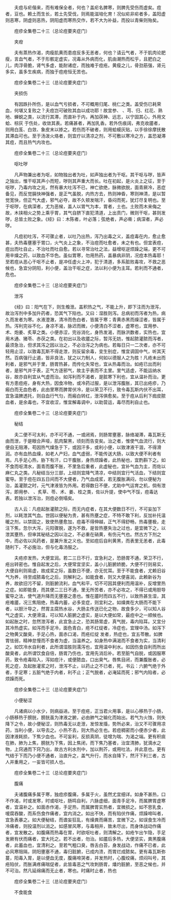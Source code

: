 <!-- { "loadSidebar": true } -->
　　夫痘与疟偕来，而有难保全者，何也？盖疟名脾寒，则脾先受伤而虚矣。痘者，豆也。赖土而生长，若土先受伐，则焉能滋培化育！况似疟非疟者多，盖阳虚则恶寒，阴虚则恶热，阴阳虚而寒热交作，若不大为补益，而投以青柴则殆矣。

　　痘疹全集卷二十三（总论痘要夹症门）

　　夹疳

　　夫有蒸热作渴，肉瘦肌黄而患痘反多无恙者，何也？请云气者，不于肌肉论肥瘦，言血气者，不于形骸定虚实，况毒从外病而化，肌由潮热而松乎，且肥白之儿，肉浮骨脆，肾气多虚，能耐诸症，而独难于痘疮。黄瘦之儿，骨劲筋强，肾元多实，虽多生疾病，而独于痘疮恒无苦也。

　　痘疹全集卷二十三（总论痘要夹症门）

　　夹损伤

　　有因跌扑所伤，是以血气亏损者，不可概用归尾、桃仁之类。盖受伤已耗荣血，何堪又复败之？夫痘岂可破败其血以成功耶！故宜参、 、芎、归、红花、熟地、蝉蜕之类，以流行其滞，而直补于内，再加茯神、远志，以宁固其心，外用文蛤、棕灰 于伤处，收敛其表。若痛甚者，再加乳香。若外伤痕阔，弗克收靥者，则用白芨、白敛、象皮末以掺之。若伤而不破者，则用蛤蟆灰贴，以手徐徐摩抚散其滞血可也。至于汤泼火烙者，则宜疗以清凉之剂，不可敷以寒冷之方，盖恐凝滞其痘，而且热气内攻也。

　　痘疹全集卷二十三（总论痘要夹症门）

　　呕吐哕

　　凡声物兼出者为呕，如物独出者为吐，如声独出者为干呕。其干呕与哕，皆声之独出，惟干呕其声小而短，哕则其声重大而长。吐在初起，是火炎上之征，至于呕哕，乃毒内攻之兆，然有暴大吐泻不已，神亡欲绝，脉微欲脱，面青厥冷，恶症备见，而反觉膈快神强者，是正气虽脱，内热方去，热则神昏，寒则神清，是以暂觉宽快，但正气大虚，邪气必夺，故不久顿发喘汗，昏闷而死，犹灯尽复明也。至于呕哕，在病深者，尤为恶候，盖人以胃气为本，胃者，土也。土败而木来侮之故，木挟相火之势上乘乎胃，其气自脐下直犯清道，上出贲门，微则干呕，甚则发哕，总皆土败之象。《经》曰：木陈者，叶必落；弦绝者，声必嘶；病深者，声必哕。

　　凡痘初吐泻，不可骤止者，以吐乃出热，泻乃出毒之义，盖痘毒在内，愈止愈甚，夫热毒壅塞于胃口，火气炎上之象，不治痘而吐愈者，未之有也。但宜表痘，痘出而吐自止，不治吐而吐自愈。若以寻常治吐之法，益增呕逆烦躁之端，更不可用辛燥之药，以致血不华色。虽似胃寒，勿用热药，盖暴病非阴，况痘本热毒耶！至若痘从恶心干呕不止者，是冲任虚火上冲，犯于清道，多系脏败毒攻，不救之恶候也，急宜分阴阳，利小便，盖治干呕之症，法以利小便为主耳。若利而不通者，危也。

　　痘疹全集卷二十三（总论痘要夹症门）

　　泄泻

　　《经》曰：阳气在下，则生飧泄。盖积热之气，不能上升，即下注而为泄泻，故治泻剂中多加升药者，恐其气下陷也。又曰：湿胜则泻。总病初而泻者为热，病久而发者为寒。水液澄澈，清冷而色白者，皆属于寒；青黄赤黑而燥涩者，皆属于热。泻利完谷不化，身凉不渴，脉迟而微，小便清白不涩者，虚寒也，宜用参、术、炮姜、炙草之类。小便赤涩，完谷消化，身热发渴，而脉洪数者，实热也，宜用木通、猪苓、赤茯之类。在初出以及收靥之际，暂泻无妨，惟起脓灌脓而泻者，最须急治，但求其泻之因以治之，不必治泻之为病也。若每日只一二次者，亦不可轻用止涩，以致毒瓦斯不得走泄，则反留余毒，变生别症，惟宜调固中气，听其天然。百病强行止遏，皆非良法，犹之以力制人，何如以德服人之为胜！凡疮未出而利者，是邪气并于里，肠胃热甚，而传化失常也，宜从热毒而治。如疮已出而利者，是邪气并于表，正气方逐邪气，故主乎表而不主里。里气适虚，不能运纳水谷，故亦自利宜从气虚而治。如泻利而不渴者，是脏寒下利也，宜从温补而治。更有方患痘疮，身有大热，因食冷物，或冷药过服，是以泄泻腹胀，其已出疮疹，乃瘢白而无血色者，此由里寒而脾胃伏冷，是以荣卫不行，致令毒瓦斯内伏不出耳，宜急温脾透托，则自血行气匀，而瘢白转红，泄泻俱愈矣。至于痘从后利下痂皮脓血者，是余毒也，不宜收涩，惟宜解毒调中，以助营运，毒尽而利自止也。

　　痘疹全集卷二十三（总论痘要夹症门）

　　秘结

　　夫二便不可太利，亦不可不通，一或闭焉，则肠胃壅塞，脉络凝滞，毒瓦斯无由而泄，于是眼合声哑，肌肉黧黑，顷刻而告变矣。治之者，惟使气血流行，则大便自无阻滞，苟因热气燥急于下，或因汗多，或利小便，以致津液干涸，不得滑润。亦有血热血燥，如老人产妇，血气虚弱，不能传送大肠，以致大便不利者有焉。凡手足心热，胁下有汗，口干腹胀，身热烦躁者，此热秘也，宜酌斟下之。如不食而呕清水，面青而腹不胀，不里急后重者，此虚秘也，宜补气血为主，而佐以麻仁丸之类。凡秘结当分三部，上结则宜降气清凉，中结则宜行气活血，下结则宜蜜导。至于痘在四五日间而不大便者，乃气血成浆，若无腹胀满闷，勿以便秘为治，盖灌脓之时，元气津液皆为外用。若得数日不便，尤助中气运育之机，倘有泄泻，即用参、 、炙草、苓、术、姜、桂之类，佐以升提，使中气不馁，痘毒达表。若独以泄泻治，则痘必倒塌矣。

　　古人云：凡痘起胀灌脓之际，而无内症者，在其大便数日不行，不可妄加下剂，以耗泄其气血。世因以便秘为贵，甚有热壅之症，不特不敢下利，反加补托温暖之剂，以禁固之，致使热壅愈加，痘毒不得伸越，正气不得舒畅，热毒壅极，走注下焦，忽尔大泻，元阳骤脱，遂为不救，是皆热壅失治之过也，是宜微下之，以泄其壅热，但审其秘结之因以治之，不必重在硝黄，有伤元气也。然古方下剂之中，而必佐以风药者，是兼升发之义也。至如痘后自利黄黑，而表里无恙者，此毒随利下，不必施治，但与化毒汤服之。

　　夫疮疹发热，大便宜润。若二三日不行，宜急利之，恐肠胃不通，荣卫不行，疮出转密也。惟自起发之后，大便常宜坚实，盖小儿脏腑娇脆，大便不行则易实，大便自利则易虚，故成浆之际，虽数日不便，亦无忧耳。至于不能食者，尤赖旧谷气为养，待至成脓毒化之后，则解利之。如能食者，则又大便喜润，此赖新谷为养，故欲旧污不留，则脏腑流利，血气和平，切不可因其便利而用温补，反增里热之症。如即能食，而其便二三日不通，里无所苦者，亦不必攻之，不得已或用胆导蜜导之法，使气道升降而无壅塞之患也。惟在靥时而四五不行，以致热甚生湿，其疮难靥，况三焦阻绝，热毒内蓄，必多变症，则宜利之。如燥粪在大肠而不能下者，以胆汁导之，然胃主腐热水谷，大肠主传送已化之物，故食多少，可以知人谷气之虚实，大便滑温，可以知人脏腑之虚实，是以大便如常，最痘中之一顺候也。如起胀之时，忽然泄泻者，此宜急止之，恐其肠胃虚，真气脱，毒内陷耳。又宜分其冷热虚实。如泻而手足冷，面色青白，疮不红绽者，冷症也，宜理中汤。如泻下之物黄又酸臭，手足心热，面赤口渴，而疮红绽 发者，热症也，宜五苓散。如脾胃怯弱，精神怠慢而不食者为虚，当温养之。如身热中满渴而不食者为实，当清利之。如饮冷水自利者，此所谓湿胜则濡泻也，宜用温中利水。如因伤食自利而所出酸臭者，此所谓饮食自倍，肠胃乃伤也，宜用先消后补。若至脏气自脱，或因服寒药，致令疮毒陷入，泻如痘汁，或便脓血，口出臭气。唇焦目闭，而兼腹胀者，必死之症，及起胀灌浆之时，泄泻不止，以药止之不已者，死。书云：六腑气绝于外者，手足寒；五脏气绝于内者，利不止；正气脱者，必淹延而死；邪气内陷者，必烦躁而死。

　　痘疹全集卷二十三（总论痘要夹症门）

　　小便秘涩

　　凡诸病以小水少，则病益进。至于痘疮，正当君火用事，是以心移热于小肠，小肠移热于膀胱，膀胱虽为津液之腑，必由肺气之输化而始出。若气为火蚀，则失降下之令，故小便秘涩，则热毒无以走泄，发惊发搐，势所必来，治又不可骤用凉药，当利小便，以导去之。小热不去，则大热必生也。若痘稠密而小便赤少者，此因津液耗损，下焦少血也。不可妄利，反损真阴，徒增为喘、为渴之端。更有积痰在肺，肺为上焦，膀胱为下焦，因上焦闭，而下焦乃塞者，治宜清肺，犹滴水之物，上窍通而下窍乃出，故古方利水剂中，加以荆芥，或用吐法，并此意也。更有气结于下而乃小便不通者，治直升之，盖气升行，而水自降下，然汗下利三者，古人并重用之，一妄皆可损人也。

　　痘疹全集卷二十三（总论痘要夹症门）

　　腹痛

　　夫诸腹痛多属于寒，独痘疹腹痛，多属于火，虽然尤宜细详。如身不甚热，口不作渴，时或发寒，时或呕吐，肠鸣自利，六脉虚细，面青手足冷，而属脾胃虚寒者，宜温补之。如面赤作渴，手足热，而属脾胃实热者，宜微损之。如不思乳食，嗳腐吞酸，而系伤食作痛者，宜内消之。如出不快，而有陷伏作痛，烦躁啼叫者，宜急表暴之。如大便秘结，而谵妄狂乱，有燥粪而痛苦，宜微下之。如误食生冷而冷痛者，则投温剂以消之。如感冒风寒，与毒相并，致未尽出，而身体战动作痛者，宜发散之。如腹痛而热毒在胃，时欲呕吐者，则清解之。如疮乍出乍隐，手足发厥有伏而痛者，宜大托之。若不出者，勿治。如靥后多热，大便坚实，粪黑腹痛者，此蓄血也，宜清利之。至若气粗口臭，唇舌白苔，身发战动，作痛不已者，此必风寒阻隔，阴阳壅塞不通，毒归脏腑，已成内溃，而胃烂成脓矣。更有毒瓦斯弥蔓，阳毒入胃，是以便血无度，腹痛啼哭者，并发热时，心腹绞痛，烦闷叫号，其疮陷伏，而胀满疼痛喘促者，此皆毒恶之气攻刺肠胃，燔灼脏腑，至恶之候也，并不可治。然凡延绵痛而无止者，寒也。时痛时止者，热也

　　痘疹全集卷二十三（总论痘要夹症门）

　　不食能食

